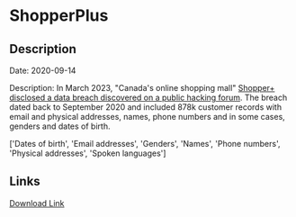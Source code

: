 # ShopperPlus

## Description

Date: 2020-09-14

Description:
In March 2023, &quot;Canada's online shopping mall&quot; <a href="https://twitter.com/MikeSafariMusic/status/1634251270817980424" target="_blank" rel="noopener">Shopper+ disclosed a data breach discovered on a public hacking forum</a>. The breach dated back to September 2020 and included 878k customer records with email and physical addresses, names, phone numbers and in some cases, genders and dates of birth.


['Dates of birth', 'Email addresses', 'Genders', 'Names', 'Phone numbers', 'Physical addresses', 'Spoken languages']

## Links

[Download Link](https://link-to.net/1229997/608.4293812725339/dynamic/?r=c2hvcHBlcnBsdXMuY2E=)